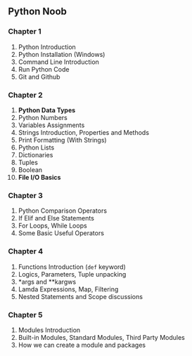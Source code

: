 ## Python Noob

### Chapter 1

1.  Python Introduction
2.  Python Installation (Windows)
3.  Command Line Introduction
4.  Run Python Code
5.  Git and Github

### Chapter 2

1.  **Python Data Types**
2.  Python Numbers
3.  Variables Assignments
4.  Strings Introduction, Properties and Methods
5.  Print Formatting (With Strings)
6.  Python Lists
7.  Dictionaries
8.  Tuples
9.  Boolean
10. **File I/O Basics**

### Chapter 3

1.  Python Comparison Operators
2.  If Elif and Else Statements
3.  For Loops, While Loops
4.  Some Basic Useful Operators

### Chapter 4

1.  Functions Introduction (`def` keyword)
2.  Logics, Parameters, Tuple unpacking
3.  \*args and \*\*kargws
4.  Lamda Expressions, Map, Filtering
5.  Nested Statements and Scope discussions

### Chapter 5

1.  Modules Introduction
2.  Built-in Modules, Standard Modules, Third Party Modules
3.  How we can create a module and packages
